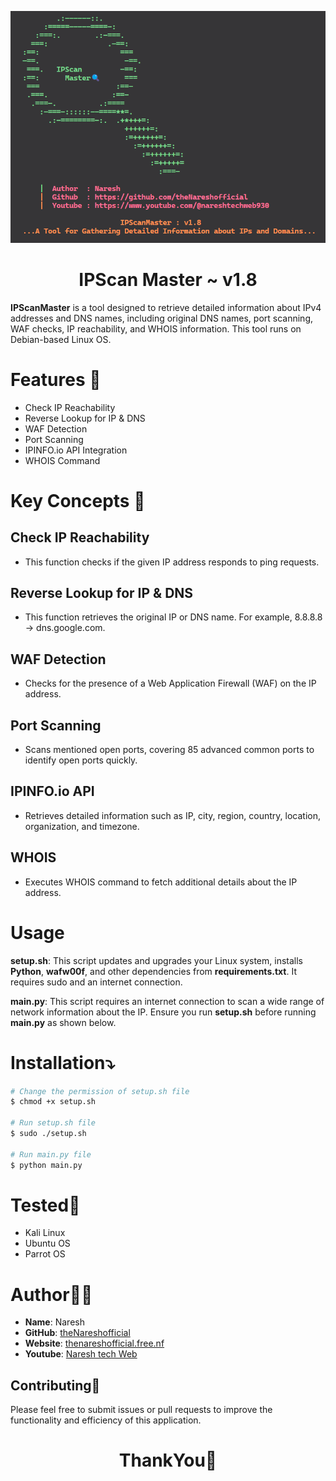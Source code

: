 <p align="center">
            <img src="assets/logo.png" width="700px">
</p>

<h1 align="center">IPScan Master ~ v1.8</h1>

**IPScanMaster** is a tool designed to retrieve detailed information about IPv4 addresses and DNS names, including original DNS names, port scanning, WAF checks, IP reachability, and WHOIS information. This tool runs on Debian-based Linux OS.

# Features 🎯

- Check IP Reachability
- Reverse Lookup for IP & DNS
- WAF Detection
- Port Scanning
- IPINFO.io API Integration
- WHOIS Command

# Key Concepts 🔑

## Check IP Reachability
- This function checks if the given IP address responds to ping requests.

## Reverse Lookup for IP & DNS
- This function retrieves the original IP or DNS name. For example, 8.8.8.8 -> dns.google.com.

## WAF Detection
- Checks for the presence of a Web Application Firewall (WAF) on the IP address.

## Port Scanning
- Scans mentioned open ports, covering 85 advanced common ports to identify open ports quickly.

## IPINFO.io API
- Retrieves detailed information such as IP, city, region, country, location, organization, and timezone.

## WHOIS
- Executes WHOIS command to fetch additional details about the IP address.

# Usage

**setup.sh**: This script updates and upgrades your Linux system, installs **Python**, **wafw00f**, and other dependencies from **requirements.txt**. It requires sudo and an internet connection.

**main.py**: This script requires an internet connection to scan a wide range of network information about the IP. Ensure you run **setup.sh** before running **main.py** as shown below.

# Installation⤵️

```bash
# Change the permission of setup.sh file
$ chmod +x setup.sh

# Run setup.sh file
$ sudo ./setup.sh

# Run main.py file
$ python main.py
```

# Tested🧪

- Kali Linux
- Ubuntu OS
- Parrot OS

# Author👨‍💻

- **Name**: Naresh
- **GitHub**: [theNareshofficial](https://github.com/theNareshofficial)
- **Website**: [thenareshofficial.free.nf](http://thenareshofficial.free.nf/)
- **Youtube**: [Naresh tech Web](https://www.youtube.com/@nareshtechweb930)

## Contributing🤝

Please feel free to submit issues or pull requests to improve the functionality and efficiency of this application.


<h1 align="center">ThankYou🎉</h1>